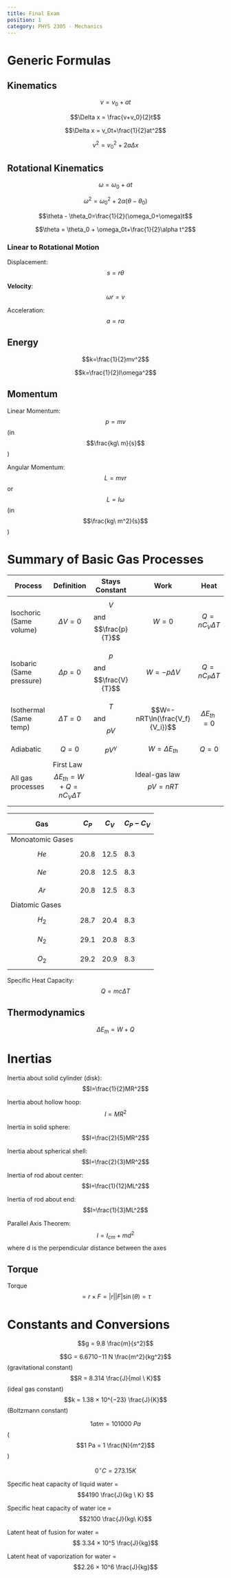 ```yaml
---
title: Final Exam
position: 1
category: PHYS 2305 - Mechanics
---
```


# Generic Formulas

## Kinematics

$$v=v_0+at$$

$$\Delta x = \frac{v+v_0}{2}t$$

$$\Delta x = v_0t+\frac{1}{2}at^2$$

$$v^2=v_0^2+2a\Delta x$$

## Rotational Kinematics

$$\omega = \omega_0+\alpha t$$

$$\omega^2=\omega_0^2+2\alpha(\theta-\theta_0)$$

$$\theta - \theta_0=\frac{1}{2}(\omega_0+\omega)t$$

$$\theta = \theta_0 + \omega_0t+\frac{1}{2}\alpha t^2$$

### Linear to Rotational Motion

Displacement: $$s=r\theta$$

**Velocity**: $$\omega r=v$$

Acceleration: $$a=r\alpha$$

## Energy 

$$k=\frac{1}{2}mv^2$$

$$k=\frac{1}{2}I\omega^2$$



## Momentum

Linear Momentum: $$p=mv$$ (in $$\frac{kg\ m}{s}$$)

Angular Momentum: $$L=mvr$$ or $$L=I \omega$$  (in $$\frac{kg\ m^2}{s}$$)

# Summary of Basic Gas Processes 

| Process                  | Definition                                    | Stays Constant            | Work                           | Heat                |
| ------------------------ | --------------------------------------------- | ------------------------- | ------------------------------ | ------------------- |
| Isochoric (Same volume)  | $$\Delta V=0 $$                               | $$V$$ and $$\frac{p}{T}$$ | $$W=0$$                        | $$Q=nC_V\Delta T$$  |
| Isobaric (Same pressure) | $$\Delta p=0$$                                | $$p$$ and $$\frac{V}{T}$$ | $$W=-p \Delta V$$              | $$Q=nC_P \Delta T$$ |
| Isothermal (Same temp)   | $$\Delta T=0$$                                | $$T$$ and $$pV$$          | $$W=-nRT\ln(\frac{V_f}{V_i})$$ | $$\Delta E_{th}=0$$ |
| Adiabatic                | $$Q=0$$                                       | $$pV^{\gamma}$$           | $$W=\Delta E_{th}$$            | $$Q=0$$             |
| All gas processes        | First Law $$\Delta E_{th}=W+Q=nC_V \Delta T$$ |                           | Ideal-gas law $$pV=nRT$$       |                     |

| Gas              | $$C_P$$ | $$C_V$$ | $$C_P-C_V$$ |
| ---------------- | ------- | ------- | ----------- |
| Monoatomic Gases |         |         |             |
| $$He$$           | 20.8    | 12.5    | 8.3         |
| $$Ne$$           | 20.8    | 12.5    | 8.3         |
| $$Ar$$           | 20.8    | 12.5    | 8.3         |
| Diatomic Gases   |         |         |             |
| $$H_2$$          | 28.7    | 20.4    | 8.3         |
| $$N_2$$          | 29.1    | 20.8    | 8.3         |
| $$O_2$$          | 29.2    | 20.9    | 8.3         |

Specific Heat Capacity: $$Q=mc\Delta T$$

## Thermodynamics

$$\Delta E_{th} = W + Q $$

# Inertias

Inertia about solid cylinder (disk): $$I=\frac{1}{2}MR^2$$

Inertia about hollow hoop: $$I=MR^2$$

Inertia in solid sphere: $$I=\frac{2}{5}MR^2$$

Inertia about spherical shell: $$I=\frac{2}{3}MR^2$$

Inertia of rod about center: $$I=\frac{1}{12}ML^2$$

Inertia of rod about end: $$I=\frac{1}{3}ML^2$$

Parallel Axis Theorem: $$I=I_{cm}+md^2$$ where d is the perpendicular distance between the axes

## Torque

Torque $$= r \times F = |r||F|\sin(\theta) = \tau$$ 

# Constants and Conversions

$$g = 9.8 \frac{m}{s^2}$$ 

$$G = 6.6710−11 N \frac{m^2}{kg^2}$$ (gravitational constant)
 $$R = 8.314 \frac{J}{mol \ K}$$ (ideal gas constant)
 $$k = 1.38 × 10^{−23} \frac{J}{K}$$ (Boltzmann constant)

$$1 atm = 101 000\ Pa$$ ($$1 Pa = 1 \frac{N}{m^2}$$) 

$$0 ^{\circ}C = 273.15 K$$

Specific heat capacity of liquid water = $$4190 \frac{J}{kg \ K} $$ 

Specific heat capacity of water ice = $$2100 \frac{J}{kg\ K}$$

Latent heat of fusion for water = $$ 3.34 × 10^5 \frac{J}{kg}$$ 

Latent heat of vaporization for water = $$2.26 × 10^6 \frac{J}{kg}$$

